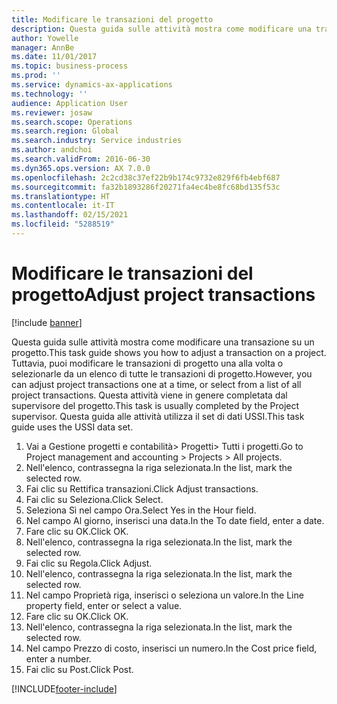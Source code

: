 ```yaml
---
title: Modificare le transazioni del progetto
description: Questa guida sulle attività mostra come modificare una transazione su un progetto.
author: Yowelle
manager: AnnBe
ms.date: 11/01/2017
ms.topic: business-process
ms.prod: ''
ms.service: dynamics-ax-applications
ms.technology: ''
audience: Application User
ms.reviewer: josaw
ms.search.scope: Operations
ms.search.region: Global
ms.search.industry: Service industries
ms.author: andchoi
ms.search.validFrom: 2016-06-30
ms.dyn365.ops.version: AX 7.0.0
ms.openlocfilehash: 2c2cd38c37ef22b9b174c9732e829f6fb4ebf687
ms.sourcegitcommit: fa32b1893286f20271fa4ec4be8fc68bd135f53c
ms.translationtype: HT
ms.contentlocale: it-IT
ms.lasthandoff: 02/15/2021
ms.locfileid: "5288519"
---
```

# <a name="adjust-project-transactions"></a><span data-ttu-id="a30f1-103">Modificare le transazioni del progetto</span><span class="sxs-lookup"><span data-stu-id="a30f1-103">Adjust project transactions</span></span>

[!include [banner](../../includes/banner.md)]

<span data-ttu-id="a30f1-104">Questa guida sulle attività mostra come modificare una transazione su un progetto.</span><span class="sxs-lookup"><span data-stu-id="a30f1-104">This task guide shows you how to adjust a transaction on a project.</span></span> <span data-ttu-id="a30f1-105">Tuttavia, puoi modificare le transazioni di progetto una alla volta o selezionarle da un elenco di tutte le transazioni di progetto.</span><span class="sxs-lookup"><span data-stu-id="a30f1-105">However, you can adjust project transactions one at a time, or select from a list of all project transactions.</span></span> <span data-ttu-id="a30f1-106">Questa attività viene in genere completata dal supervisore del progetto.</span><span class="sxs-lookup"><span data-stu-id="a30f1-106">This task is usually completed by the Project supervisor.</span></span> <span data-ttu-id="a30f1-107">Questa guida alle attività utilizza il set di dati USSI.</span><span class="sxs-lookup"><span data-stu-id="a30f1-107">This task guide uses the USSI data set.</span></span>

1. <span data-ttu-id="a30f1-108">Vai a Gestione progetti e contabilità> Progetti> Tutti i progetti.</span><span class="sxs-lookup"><span data-stu-id="a30f1-108">Go to Project management and accounting > Projects > All projects.</span></span> 
2. <span data-ttu-id="a30f1-109">Nell'elenco, contrassegna la riga selezionata.</span><span class="sxs-lookup"><span data-stu-id="a30f1-109">In the list, mark the selected row.</span></span> 
3. <span data-ttu-id="a30f1-110">Fai clic su Rettifica transazioni.</span><span class="sxs-lookup"><span data-stu-id="a30f1-110">Click Adjust transactions.</span></span> 
4. <span data-ttu-id="a30f1-111">Fai clic su Seleziona.</span><span class="sxs-lookup"><span data-stu-id="a30f1-111">Click Select.</span></span> 
5. <span data-ttu-id="a30f1-112">Seleziona Sì nel campo Ora.</span><span class="sxs-lookup"><span data-stu-id="a30f1-112">Select Yes in the Hour field.</span></span> 
6. <span data-ttu-id="a30f1-113">Nel campo Al giorno, inserisci una data.</span><span class="sxs-lookup"><span data-stu-id="a30f1-113">In the To date field, enter a date.</span></span> 
7. <span data-ttu-id="a30f1-114">Fare clic su OK.</span><span class="sxs-lookup"><span data-stu-id="a30f1-114">Click OK.</span></span> 
8. <span data-ttu-id="a30f1-115">Nell'elenco, contrassegna la riga selezionata.</span><span class="sxs-lookup"><span data-stu-id="a30f1-115">In the list, mark the selected row.</span></span> 
9. <span data-ttu-id="a30f1-116">Fai clic su Regola.</span><span class="sxs-lookup"><span data-stu-id="a30f1-116">Click Adjust.</span></span> 
10. <span data-ttu-id="a30f1-117">Nell'elenco, contrassegna la riga selezionata.</span><span class="sxs-lookup"><span data-stu-id="a30f1-117">In the list, mark the selected row.</span></span> 
11. <span data-ttu-id="a30f1-118">Nel campo Proprietà riga, inserisci o seleziona un valore.</span><span class="sxs-lookup"><span data-stu-id="a30f1-118">In the Line property field, enter or select a value.</span></span> 
12. <span data-ttu-id="a30f1-119">Fare clic su OK.</span><span class="sxs-lookup"><span data-stu-id="a30f1-119">Click OK.</span></span> 
13. <span data-ttu-id="a30f1-120">Nell'elenco, contrassegna la riga selezionata.</span><span class="sxs-lookup"><span data-stu-id="a30f1-120">In the list, mark the selected row.</span></span> 
14. <span data-ttu-id="a30f1-121">Nel campo Prezzo di costo, inserisci un numero.</span><span class="sxs-lookup"><span data-stu-id="a30f1-121">In the Cost price field, enter a number.</span></span> 
15. <span data-ttu-id="a30f1-122">Fai clic su Post.</span><span class="sxs-lookup"><span data-stu-id="a30f1-122">Click Post.</span></span> 


[!INCLUDE[footer-include](../../includes/footer-banner.md)]